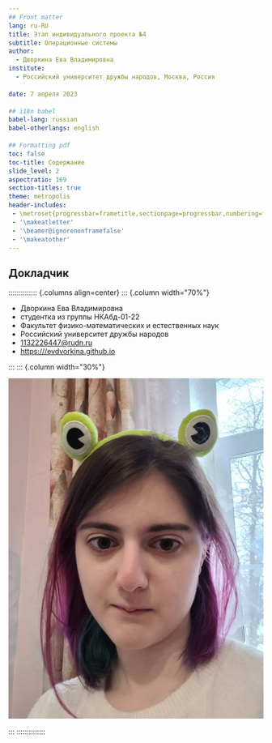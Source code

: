 ```yaml
---
## Front matter
lang: ru-RU
title: Этап индивидуального проекта №4
subtitle: Операционные системы
author:
  - Дворкина Ева Владимировна
institute:
  - Российский университет дружбы народов, Москва, Россия

date: 7 апреля 2023

## i18n babel
babel-lang: russian
babel-otherlangs: english

## Formatting pdf
toc: false
toc-title: Содержание
slide_level: 2
aspectratio: 169
section-titles: true
theme: metropolis
header-includes:
 - \metroset{progressbar=frametitle,sectionpage=progressbar,numbering=fraction}
 - '\makeatletter'
 - '\beamer@ignorenonframefalse'
 - '\makeatother'
---
```


## Докладчик

:::::::::::::: {.columns align=center}
::: {.column width="70%"}

  * Дворкина Ева Владимировна
  * студентка из группы НКАбд-01-22
  * Факультет физико-математических и естественных наук
  * Российский университет дружбы народов
  * [1132226447@rudn.ru](mailto:1132226447@rudn.ru)
  * <https:///evdvorkina.github.io>


:::
::: {.column width="30%"}

![](./image/я.jpg)

:::
::::::::::::::
